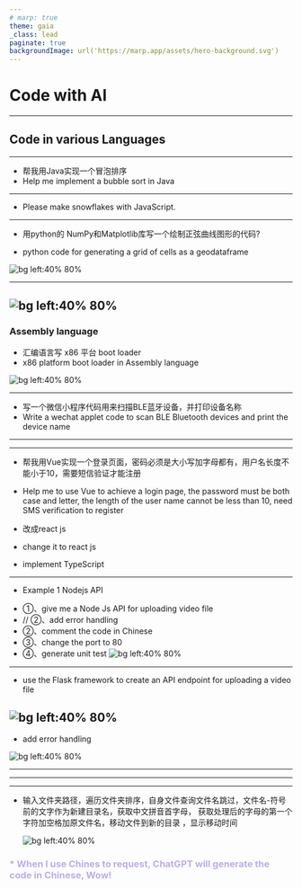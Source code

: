 ```yaml
---
# marp: true
theme: gaia
_class: lead
paginate: true
backgroundImage: url('https://marp.app/assets/hero-background.svg')
---
```


# Code with AI
---
## Code in various Languages
---
* 帮我用Java实现一个冒泡排序
* Help me implement a bubble sort in Java
---
* Please make snowflakes with JavaScript.
---
- 用python的 NumPy和Matplotlib库写一个绘制正弦曲线图形的代码? 
* python code for generating a grid of cells as a geodataframe

![bg left:40% 80%](/Coding/Screenshot_2023040318351.png)

---

![bg left:40% 80%](/Coding/Screenshot_20230403183553.png)
---
### Assembly language 

* 汇编语言写 x86 平台 boot loader
* x86 platform boot loader in Assembly language 

![bg left:40% 80%](/images/Chat/Code/Cursor_20230.png)

---


* 写一个微信小程序代码用来扫描BLE蓝牙设备，并打印设备名称
* Write a wechat applet code to scan BLE Bluetooth devices and print the device name
---


---
* 帮我用Vue实现一个登录页面，密码必须是大小写加字母都有，用户名长度不能小于10，需要短信验证才能注册
* Help me to use Vue to achieve a login page, the password must be both case and letter, the length of the user name cannot be less than 10, need SMS verification to register

* 改成react js
* change it to react js

* implement TypeScript
---

- Example 1 Nodejs API
* ①、give me a Node Js API for uploading video file
* // ②、add error handling
* ②、comment the code in Chinese
* ③、change the port to 80
* ④、generate unit test 
![bg left:40% 80%](/images/Chat/Code/Cursor_20230405001010.png)

---
- use the Flask framework to create an API endpoint for uploading a video file

![bg left:40% 80%](/images/Chat/Code/Cursor_20230405001011.png)
---
- add error handling

![bg left:40% 80%](/images/Chat/Code/Cursor_20230405001012.png)

---



---


<!-- * 通过万得数据库写一份预期盈利因子选股策略代码

***
以下是一份通过万得数据库编写的预期盈利因子选股策略代码：

```
# 导入需要的模块
import numpy as np
import pandas as pd
from WindPy import w
w.start()

# 设定筛选条件
screen_conditions = "yr_report_date=20201231" # 使用最新财报日期进行筛选
factor_conditions = "profit_yoy>0" # 选择预期盈利同比增长率大于0的股票

# 从万得数据库中获取数据
stock_list = w.wset("sectorconstituent", f"{screen_conditions};sectorid=a001010100000000").Data[1] # 获取所有A股股票列表
factor_data = w.wss(stock_list, "profit_yoy", factor_conditions) # 获取符合条件的股票的预期盈利同比增长率数据

# 对数据进行处理，以股票代码为索引
factor_df = pd.DataFrame(np.array(factor_data.Data).T, index=factor_data.Codes, columns=factor_data.Fields)

# 按照预期盈利同比增长率从大到小排序，并选择排名靠前的股票
factor_df = factor_df.sort_values(by="profit_yoy", ascending=False)
selected_stocks = factor_df.index[:10] # 选择前10名股票作为投资组合

print(selected_stocks) # 输出筛选出的股票列表
``` -->


<!-- - 让ChatGPT调用Python解决数学问题

![bg left:40% 80%](/Coding/v2.webp) -->

<!-- 由于这道题存在一定的公式化简，直接让ChatGPT来做，就大概率会出错，但是可以让ChatGPT写一个用Python的Spmpy包解决这个问题的完整代码，代码直接复制到本地，完全不用做任何修改，就能直接运行：

![bg left:40% 80%](/Coding/v2-7.webp) -->




---

* 输入文件夹路径，遍历文件夹排序，自身文件查询文件名跳过，文件名-符号前的文字作为新建目录名，获取中文拼音首字母，
获取处理后的字母的第一个字符加空格加原文件名，移动文件到新的目录 ，显示移动时间

    ![bg left:40% 80%](/Coding/Screenshot_20230406123858.png)

<h3 style="color: #beace9">* When I use Chines to request, ChatGPT will generate the code in Chinese, Wow!</h3>

